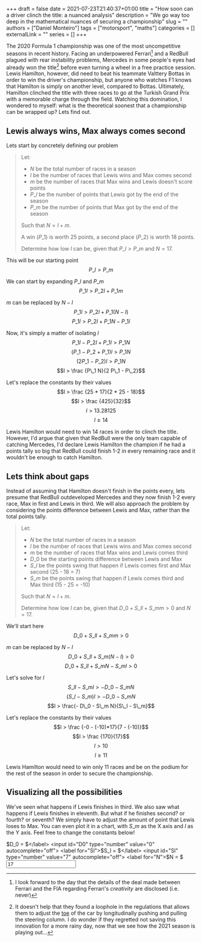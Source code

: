 +++ 
draft = false
date = 2021-07-23T21:40:37+01:00
title = "How soon can a driver clinch the title: a nuanced analysis"
description = "We go way too deep in the mathematical nuances of securing a championship"
slug = ""
authors = ["Daniel Monteiro"]
tags = ["motorsport", "maths"]
categories = []
externalLink = ""
series = []
+++

The 2020 Formula 1 championship was one of the most uncompetitive seasons in recent history. Facing an underpowered Ferrari[^1] and a RedBull plagued with rear instability problems, Mercedes in some people's eyes had already won the title[^2] before even turning a wheel in a free practice session. Lewis Hamilton, however, did need to beat his teammate Valttery Bottas in order to win the driver's championship, but anyone who watches F1 knows that Hamilton is simply on another level, compared to Bottas. Ultimately, Hamilton clinched the title with three races to go at the Turkish Grand Prix with a memorable charge through the field. Watching this domination, I wondered to myself: what is the theoretical soonest that a championship can be wrapped up? Lets find out.

[^1]: I look forward to the day that the details of the deal made between Ferrari and the FIA regarding Ferrari's _creativity_ are disclosed (i.e. never)

[^2]: It doesn't help that they found a loophole in the regulations that allows them to adjust the [toe](https://en.wikipedia.org/wiki/Toe_(automotive) "Toe Wikipedia page") of the car by longitudinally pushing and pulling the steering column. I do wonder if they regretted not saving this innovation for a more rainy day, now that we see how the 2021 season is playing out...

## Lewis always wins, Max always comes second

Lets start by concretely defining our problem

> Let:
>
> - $N$ be the total number of races in a season
> - $l$ be the number of races that Lewis wins and Max comes second
> - $m$ be the number of races that Max wins and Lewis doesn't score points
> - $P\_l$ be the number of points that Lewis got by the end of the season
> - $P\_m$ be the number of points that Max got by the end of the season
>
> Such that $N = l + m$.
>
> A win ($P\_1$) is worth 25 points, a second place ($P\_2$) is worth 18 points.
>
> Determine how low $l$ can be, given that $P\_l > P\_m$ and $N = 17$.

This will be our starting point
$$P\_l > P\_m$$

We can start by expanding $P\_l$ and $P\_m$
$$P\_1 l > P\_2 l + P\_1 m$$

$m$ can be replaced by $N - l$
$$P\_1 l > P\_2 l + P\_1 (N - l)$$
$$P\_1 l > P\_2 l + P\_1 N - P\_1 l$$

Now, it's simply a matter of isolating $l$
$$P\_1 l - P\_2 l + P\_1 l > P\_1 N$$
$$(P\_1 - P\_2 + P\_1) l > P\_1 N$$
$$(2 P\_1 - P\_2) l > P\_1 N$$
$$l > \frac {P\_1 N}{2 P\_1 - P\_2}$$

Let's replace the constants by their values
$$l > \frac {25 * 17}{2 * 25 - 18}$$
$$l > \frac {425}{32}$$
$$l > 13.28125$$
$$l \geqslant 14$$

Lewis Hamilton would need to win 14 races in order to clinch the title. However, I'd argue that given that RedBull were the only team capable of catching Mercedes, I'd declare Lewis Hamilton the champion if he had a points tally so big that RedBull could finish 1-2 in every remaining race and it wouldn't be enough to catch Hamilton.

## Lets think about gaps

Instead of assuming that Hamilton doesn't finish in the points every, lets presume that RedBull outdeveloped Mercedes and they now finish 1-2 every race, Max in first and Lewis in third. We will also approach the problem by considering the points difference between Lewis and Max, rather than the total points tally.

> Let:
>
> - $N$ be the total number of races in a season
> - $l$ be the number of races that Lewis wins and Max comes second
> - $m$ be the number of races that Max wins and Lewis comes third
> - $D\_0$ be the starting points difference between Lewis and Max
> - $S\_l$ be the points swing that happen if Lewis comes first and Max second (25 - 18 = 7)
> - $S\_m$ be the points swing that happen if Lewis comes third and Max third (15 - 25 = -10)
>
> Such that $N = l + m$.
>
> Determine how low $l$ can be, given that $D\_0 + S\_l l + S\_m m > 0$ and $N = 17$.

We'll start here
$$D\_0 + S\_l l + S\_m m > 0$$

$m$ can be replaced by $N - l$
$$D\_0 + S\_l l + S\_m (N - l) > 0$$
$$D\_0 + S\_l l + S\_m N - S\_m l > 0$$

Let's solve for $l$
$$S\_l l - S\_m l > - D\_0 - S\_m N$$
$$(S\_l - S\_m) l > - D\_0 - S\_m N$$
$$l > \frac{- D\_0 - S\_m N}{S\_l - S\_m}$$

Let's replace the constants by their values
$$l > \frac {-0 - (-10)*17}{7 - (-10)}$$
$$l > \frac {170}{17}$$
$$l > 10$$
$$l \geqslant 11$$

Lewis Hamilton would need to win only 11 races and be on the podium for the rest of the season in order to secure the championship.

## Visualizing all the possibilities

We've seen what happens if Lewis finishes in third. We also saw what happens if Lewis finishes in eleventh. But what if he finishes second? or fourth? or seventh? We simply have to adjust the amount of point that Lewis loses to Max. You can even plot it in a chart, with $S\_m$ as the X axis and $l$ as the Y axis. Feel free to change the constants below!

<!-- It's fair to say that I'm not going get code quality awards for the code below... -->

<link rel="stylesheet" href="/css/championship_chart.css">
<script src="https://cdn.jsdelivr.net/npm/chart.js@3.5.0/dist/chart.min.js"></script>
<canvas id="myChart" width="400" height="200"></canvas>
<script src="/javascript/championship_chart.js" defer></script>

<label for="D0">$D\_0 = $</label> <input id="D0" type="number" value="0" autocomplete="off">
<label for="Sl">$S\_l = $</label> <input id="Sl" type="number" value="7" autocomplete="off">
<label for="N">$N = $</label>     <input id="N" type="number" value="17" autocomplete="off">
